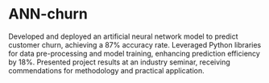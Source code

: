 # ANN-churn
Developed and deployed an artificial neural network model to predict customer churn, achieving a 
87% accuracy rate.
Leveraged Python libraries for data pre-processing and model training, enhancing prediction 
efficiency by 18%.
Presented project results at an industry seminar, receiving commendations for methodology and 
practical application.
